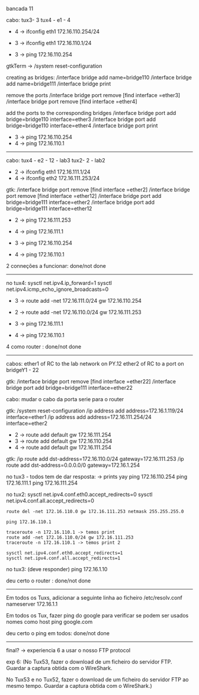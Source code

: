 bancada 11

cabo:
    tux3- 3
    tux4 - e1 - 4


- 4 -> ifconfig eth1 172.16.110.254/24
- 3 -> ifconfig eth1 172.16.110.1/24

- 3 -> ping 172.16.110.254


gtkTerm -> /system reset-configuration

creating as bridges:
    /interface bridge add name=bridge110
    /interface bridge add name=bridge111
    /interface bridge print

remove the ports
    /interface bridge port remove [find interface =ether3]
    /interface bridge port remove [find interface =ether4]

add the ports to the corresponding bridges
    /interface bridge port add bridge=bridge110 interface=ether3
    /interface bridge port add bridge=bridge110 interface=ether4
    /interface bridge port print

- 3 -> ping 172.16.110.254
- 4 -> ping 172.16.110.1

-----
cabo:
    tux4 - e2 - 12 - lab3
    tux2- 2 - lab2

- 2 -> ifconfig eth1 172.16.111.1/24
- 4 -> ifconfig eth2 172.16.111.253/24

gtk:
    /interface bridge port remove [find interface =ether2]
    /interface bridge port remove [find interface =ether12]
    /interface bridge port add bridge=bridge111 interface=ether2
    /interface bridge port add bridge=bridge111 interface=ether12

- 2 -> ping 172.16.111.253
- 4 -> ping 172.16.111.1

- 3 -> ping 172.16.110.254
- 4 -> ping 172.16.110.1

2 conneções a funcionar: done/not done

--------------------------------------------------------------------------

no tux4:
    sysctl net.ipv4.ip_forward=1
    sysctl net.ipv4.icmp_echo_ignore_broadcasts=0

- 3 -> route add -net 172.16.111.0/24 gw 172.16.110.254
- 2 -> route add -net 172.16.110.0/24 gw 172.16.111.253

- 3 -> ping 172.16.111.1
- 4 -> ping 172.16.110.1

4 como router : done/not done

--------------------------------------------------------------------------

cabos:
    ether1 of RC to the lab network on PY.12
    ether2 of RC to a port on bridgeY1 - 22

gtk:
    /interface bridge port remove [find interface =ether22]
    /interface bridge port add bridge=bridge111 interface=ether22

cabo:
    mudar o cabo da porta serie para o router

gtk: /system reset-configuration
    /ip address add address=172.16.1.119/24 interface=ether1
    /ip address add address=172.16.111.254/24 interface=ether2

- 2 -> route add default gw 172.16.111.254
- 3 -> route add default gw 172.16.110.254
- 4 -> route add default gw 172.16.111.254

gtk:
    /ip route add dst-address=172.16.110.0/24 gateway=172.16.111.253
    /ip route add dst-address=0.0.0.0/0 gateway=172.16.1.254


no tux3 - todos tem de dar resposta: -> prints yay
    ping 172.16.110.254
    ping 172.16.111.1
    ping 172.16.111.254

no tux2:
    sysctl net.ipv4.conf.eth0.accept_redirects=0
    sysctl net.ipv4.conf.all.accept_redirects=0

    route del -net 172.16.110.0 gw 172.16.111.253 netmask 255.255.255.0

    ping 172.16.110.1

    traceroute -n 172.16.110.1 -> temos print
    route add -net 172.16.110.0/24 gw 172.16.111.253
    traceroute -n 172.16.110.1 -> temos print 2

    sysctl net.ipv4.conf.eth0.accept_redirects=1
    sysctl net.ipv4.conf.all.accept_redirects=1

no tux3: (deve responder)
    ping 172.16.1.10

deu certo o router : done/not done

--------------------------------------------------------------------------

Em todos os Tuxs, adicionar a seguinte linha ao ficheiro /etc/resolv.conf
nameserver 172.16.1.1

Em todos os Tux, fazer ping do google para verificar se podem ser usados nomes como host
ping google.com

deu certo o ping em todos: done/not done

--------------------------------------------------------------------------

final? -> experiencia 6 a usar o nosso FTP protocol



exp 6: (No Tux53, fazer o download de um ficheiro do servidor FTP. Guardar a captura obtida com o WireShark.

No Tux53 e no Tux52, fazer o download de um ficheiro do servidor FTP ao mesmo tempo. Guardar a captura obtida com o WireShark.)